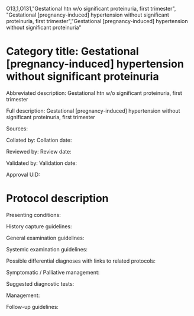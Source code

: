 O13,1,O131,"Gestational htn w/o significant proteinuria, first trimester", "Gestational [pregnancy-induced] hypertension without significant proteinuria, first trimester","Gestational [pregnancy-induced] hypertension without significant proteinuria"
# Category title: Gestational [pregnancy-induced] hypertension without significant proteinuria

Abbreviated description: Gestational htn w/o significant proteinuria, first trimester

Full description: Gestational [pregnancy-induced] hypertension without significant proteinuria, first trimester

Sources:

Collated by:
Collation date:

Reviewed by:
Review date:

Validated by:
Validation date:

Approval UID:

# Protocol description

Presenting conditions:

History capture guidelines:

General examination guidelines:

Systemic examination guidelines:

Possible differential diagnoses with links to related protocols:

Symptomatic / Palliative management:

Suggested diagnostic tests:

Management:

Follow-up guidelines:

